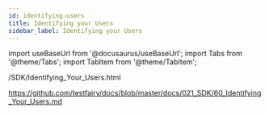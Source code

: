 ```yaml
---
id: identifying-users
title: Identifying your Users
sidebar_label: Identifying your Users
---
```


import useBaseUrl from '@docusaurus/useBaseUrl';
import Tabs from '@theme/Tabs';
import TabItem from '@theme/TabItem';

/SDK/Identifying_Your_Users.html

https://github.com/testfairy/docs/blob/master/docs/021_SDK/60_Identifying_Your_Users.md
